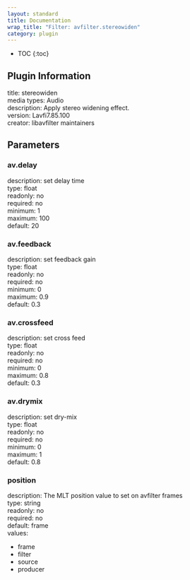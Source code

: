 ```yaml
---
layout: standard
title: Documentation
wrap_title: "Filter: avfilter.stereowiden"
category: plugin
---
```

* TOC
{:toc}

## Plugin Information

title: stereowiden  
media types:
Audio  
description: Apply stereo widening effect.  
version: Lavfi7.85.100  
creator: libavfilter maintainers  

## Parameters

### av.delay

  
description:
set delay time  
type: float  
readonly: no  
required: no  
minimum: 1  
maximum: 100  
default: 20  

### av.feedback

  
description:
set feedback gain  
type: float  
readonly: no  
required: no  
minimum: 0  
maximum: 0.9  
default: 0.3  

### av.crossfeed

  
description:
set cross feed  
type: float  
readonly: no  
required: no  
minimum: 0  
maximum: 0.8  
default: 0.3  

### av.drymix

  
description:
set dry-mix  
type: float  
readonly: no  
required: no  
minimum: 0  
maximum: 1  
default: 0.8  

### position

  
description:
The MLT position value to set on avfilter frames  
type: string  
readonly: no  
required: no  
default: frame  
values:  

* frame
* filter
* source
* producer

